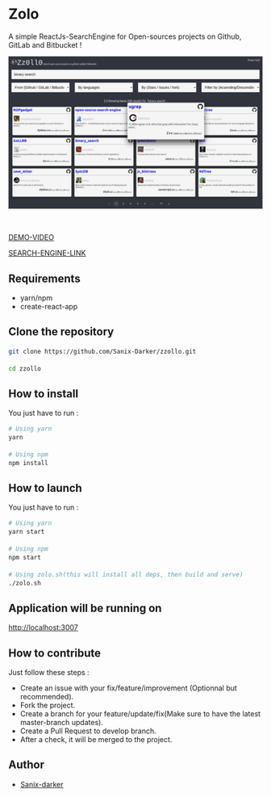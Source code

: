 # Zolo

A simple ReactJs-SearchEngine for Open-sources projects on Github, GitLab and Bitbucket !

<a href="https://zzollo.co"><img src="./public/screenshot.png" /></a>

<br>

[DEMO-VIDEO](https://www.loom.com/share/6ffd428b077f4ffeb7c35f2f1d56d74b)

[SEARCH-ENGINE-LINK](https://zollo.sanixdk.xyz/)

## Requirements

- yarn/npm
- create-react-app

## Clone the repository

```zsh
git clone https://github.com/Sanix-Darker/zzollo.git

cd zzollo
```

## How to install

You just have to run :

```zsh
# Using yarn
yarn

# Using npm
npm install
```

## How to launch

You just have to run :

```zsh
# Using yarn
yarn start

# Using npm
npm start

# Using zolo.sh(this will install all deps, then build and serve)
./zolo.sh
```

## Application will be running on

[http://localhost:3007](http://localhost:3007)

## How to contribute

Just follow these steps :

- Create an issue with your fix/feature/improvement (Optionnal but recommended).
- Fork the project.
- Create a branch for your feature/update/fix(Make sure to have the latest master-branch updates).
- Create a Pull Request to develop branch.
- After a check, it will be merged to the project.

## Author

- [Sanix-darker](https://github.com/Sanix-Darker)
